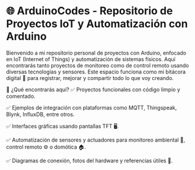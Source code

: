 # 🌐 ArduinoCodes - Repositorio de Proyectos IoT y Automatización con Arduino
Bienvenido a mi repositorio personal de proyectos con Arduino, enfocado en IoT (Internet of Things) y automatización de sistemas físicos. Aquí encontrarás tanto proyectos de monitoreo como de control remoto usando diversas tecnologías y sensores. Este espacio funciona como mi bitácora digital 📔 para registrar, mejorar y compartir todo lo que voy creando.

📌 ¿Qué encontrarás aquí?
✅ Proyectos funcionales con código limpio y comentado.

✅ Ejemplos de integración con plataformas como MQTT, Thingspeak, Blynk, InfluxDB, entre otros.

✅ Interfaces gráficas usando pantallas TFT 🖥️.

✅ Automatización de sensores y actuadores para monitoreo ambiental 🌱, control remoto ⚙️ o domótica 🏠.

✅ Diagramas de conexión, fotos del hardware y referencias útiles 🔗.
